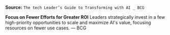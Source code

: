 **Source:** `The tech Leader’s Guide to Transforming with AI _ BCG`

**Focus on Fewer Efforts for Greater ROI**
Leaders strategically invest in a few high-priority opportunities to scale and maximize AI's value, focusing resources on fewer use cases. — BCG
